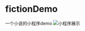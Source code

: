 # fictionDemo
一个小说的小程序demo
![小程序展示](https://github.com/huangchaobo/fictionDemo/pages/raw/master/pic/demo.jpg)
